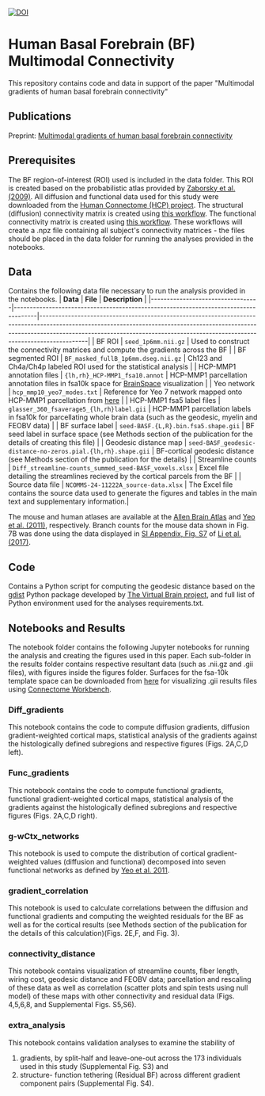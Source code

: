 [![DOI](https://zenodo.org/badge/599280727.svg)](https://zenodo.org/badge/latestdoi/599280727)

# Human Basal Forebrain (BF) Multimodal Connectivity 

This repository contains code and data in support of the paper "Multimodal gradients of human basal forebrain connectivity" 

## Publications

Preprint: [Multimodal gradients of human basal forebrain connectivity](https://www.biorxiv.org/content/10.1101/2023.05.26.541324v3)

## Prerequisites

The BF region-of-interest (ROI) used is included in the data folder. This ROI is created based on the probabilistic atlas provided by [Zaborsky et al. (2009)](https://pubmed.ncbi.nlm.nih.gov/18585468/). All diffusion and functional data used for this study were downloaded from the [Human Connectome (HCP) project](http://www.humanconnectomeproject.org/). The structural (diffusion) connectivity matrix is created using [this workflow](https://github.com/sudesnac/diffparc-smk). The functional connectivity matrix is created using [this workflow](https://github.com/khanlab/subcorticalparc-smk). These workflows will create a .npz file containing all subject's connectivity matrices - the files should be placed in the data folder for running the analyses provided in the notebooks. 

## Data

Contains the following data file necessary to run the analysis provided in the notebooks.
| **Data**                         | **File**                                                                            | **Description**                                                                                                                                                                                                                                         |
|----------------------------------|-------------------------------------------------------------------------------------|---------------------------------------------------------------------------------------------------------------------------------------------------------------------------------------------------------------------------------------------------------|
| BF ROI                           | `seed_1p6mm.nii.gz`                                                                   | Used to construct the connectivity matrices and compute the gradients across the BF                                                                                                                                                                     |
| BF segmented ROI                 | `BF_masked_fullB_1p6mm.dseg.nii.gz`                                                   | Ch123 and Ch4a/Ch4p labeled ROI used for the statistical analysis                                                                                                                                                                                       |
| HCP-MMP1 annotation files        | `{lh,rh}_HCP-MMP1_fsa10.annot`                                                        | HCP-MMP1 parcellation annotation files in fsa10k space for [BrainSpace](https://brainspace.readthedocs.io) visualization                                                                                                                                                                     |
| Yeo network                      | `hcp_mmp10_yeo7_modes.txt`                                                            | Reference for Yeo 7 network mapped onto HCP-MMP1 parcellation from [here](https://doi.org/10.1162/netn_a_00068)                                                                                                                                                                                 |
| HCP-MMP1 fsa5 label files        | `glasser_360_fsaverage5_{lh,rh}label.gii`                                              | HCP-MMP1 parcellation labels in fsa10k for parcellating whole brain data (such as the geodesic, myelin and FEOBV data)                                                                                                                                  |
| BF surface label                 | `seed-BASF.{L,R}.bin.fsa5.shape.gii`                                                  | BF seed label in surface space (see Methods section of the publication for the details of creating this file)                                                                                                                                           |
| Geodesic distance map            | `seed-BASF_geodesic-distance-no-zeros.pial.{lh,rh}.shape.gii`                         | BF-cortical geodesic distance (see Methods section of the publication for the details)                                                                                                                                                                  |
| Streamline counts                | `Diff_streamline-counts_summed_seed-BASF_voxels.xlsx`                                 | Excel file detailing the streamlines recieved by the cortical parcels from the BF                                                                                                                                                                       |
| Source data file | `NCOMMS-24-11222A_source-data.xlsx`                                               | The Excel file contains the source data used to generate the figures and tables in the main text and supplementary information.|

The mouse and human atlases are available at the [Allen Brain Atlas](https://atlas.brain-map.org/) and [Yeo et al. (2011)](https://surfer.nmr.mgh.harvard.edu/fswiki/CorticalParcellation_Yeo2011), respectively. Branch counts for the mouse data shown in Fig. 7B was done using the data displayed in [SI Appendix, Fig. S7](https://www.pnas.org/doi/full/10.1073/pnas.1703601115#supplementary-materials) of [Li et al. (2017)](https://www.pnas.org/doi/full/10.1073/pnas.1703601115). 

## Code

Contains a Python script for computing the geodesic distance based on the [gdist](https://github.com/the-virtual-brain/tvb-gdist) Python package developed by [The Virtual Brain project](http://www.thevirtualbrain.org/), and full list of Python environment used for the analyses requirements.txt.

## Notebooks and Results

The notebook folder contains the following Jupyter notebooks for running the analysis and creating the figures used in this paper. Each sub-folder in the results folder contains respective resultant data (such as .nii.gz and .gii files), with figures inside the figures folder. Surfaces for the fsa-10k template space can be downloaded from [here](https://github.com/MICA-MNI/BrainSpace/tree/master/brainspace/datasets/surfaces) for visualizing .gii results files using [Connectome Workbench](https://www.humanconnectome.org/software/connectome-workbench).

### Diff_gradients

This notebook contains the code to compute diffusion gradients, diffusion gradient-weighted cortical maps, statistical analysis of the gradients against the histologically defined subregions and respective figures (Figs. 2A,C,D left). 

### Func_gradients

This notebook contains the code to compute functional gradients, functional gradient-weighted cortical maps, statistical analysis of the gradients against the histologically defined subregions and respective figures (Figs. 2A,C,D right).

### g-wCtx_networks

This notebook is used to compute the distribution of cortical gradient-weighted values (diffusion and functional) decomposed into seven functional networks as defined by [Yeo et al. 2011](https://journals.physiology.org/doi/full/10.1152/jn.00338.2011). 

### gradient_correlation

This notebook is used to calculate correlations between the diffusion and functional gradients and computing the weighted residuals for the BF as well as for the cortical results (see Methods section of the publication for the details of this calculation)(Figs. 2E,F, and Fig. 3).

### connectivity_distance

This notebook contains visualization of streamline counts, fiber length, wiring cost, geodesic distance and FEOBV data; parcellation and rescaling of these data as well as correlation (scatter plots and spin tests using null model) of these maps with other connectivity and residual data (Figs. 4,5,6,8, and Supplemental Figs. S5,S6).

### extra_analysis

This notebook contains validation analyses to examine the stability of <br> 
1. gradients, by split-half and leave-one-out across the 173 individuals used in this study (Supplemental Fig. S3) and <br>
2. structure- function tethering (Residual BF) across different gradient component pairs (Supplemental Fig. S4).

